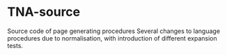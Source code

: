 # TNA-source
Source code of page generating procedures
Several changes to language procedures due to normalisation, with introduction of different expansion tests.
